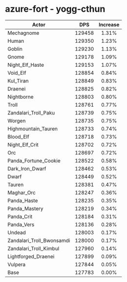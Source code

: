 # azure-fort - yogg-cthun
| Actor | DPS | Increase |
|---|:---:|:---:|
|Mechagnome|129458|1.31%|
|Human|129350|1.23%|
|Goblin|129230|1.13%|
|Gnome|129178|1.09%|
|Night_Elf_Haste|129153|1.07%|
|Void_Elf|128854|0.84%|
|Kul_Tiran|128849|0.83%|
|Draenei|128825|0.82%|
|Nightborne|128803|0.80%|
|Troll|128761|0.77%|
|Zandalari_Troll_Paku|128739|0.75%|
|Worgen|128735|0.75%|
|Highmountain_Tauren|128733|0.74%|
|Blood_Elf|128718|0.73%|
|Night_Elf_Crit|128702|0.72%|
|Orc|128697|0.72%|
|Panda_Fortune_Cookie|128522|0.58%|
|Dark_Iron_Dwarf|128462|0.53%|
|Dwarf|128449|0.52%|
|Tauren|128381|0.47%|
|Maghar_Orc|128247|0.36%|
|Panda_Haste|128235|0.35%|
|Panda_Mastery|128219|0.34%|
|Panda_Crit|128184|0.31%|
|Panda_Vers|128136|0.28%|
|Undead|128003|0.17%|
|Zandalari_Troll_Bwonsamdi|128000|0.17%|
|Zandalari_Troll_Kimbul|127960|0.14%|
|Lightforged_Draenei|127899|0.09%|
|Vulpera|127844|0.05%|
|Base|127783|0.00%|
